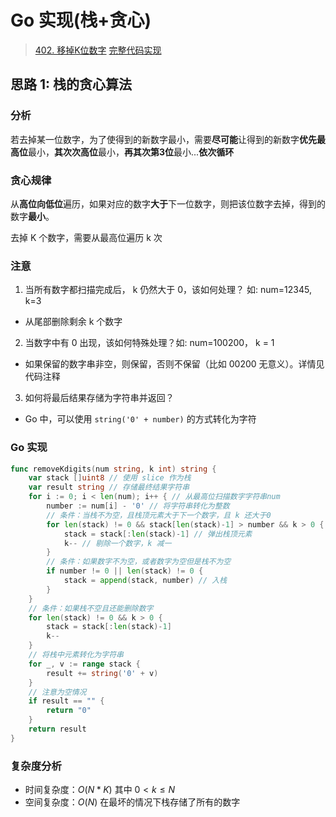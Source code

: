 # Go 实现(栈+贪心)

> [402. 移掉K位数字](https://leetcode-cn.com/problems/remove-k-digits/)
> [完整代码实现](https://github.com/bingohuang/go-codes/blob/master/leetcode/editor/cn/p402_RemoveKDigits_test.go)

## 思路 1: 栈的贪心算法

### 分析
若去掉某一位数字，为了使得到的新数字最小，需要**尽可能**让得到的新数字**优先最高位**最小，**其次次高位**最小，**再其次第3位**最小...**依次循环**

### 贪心规律
从**高位向低位**遍历，如果对应的数字**大于**下一位数字，则把该位数字去掉，得到的数字**最小**。

去掉 K 个数字，需要从最高位遍历 k 次

### 注意
1. 当所有数字都扫描完成后， k 仍然大于 0，该如何处理？ 如: num=12345, k=3
- 从尾部删除剩余 k 个数字

2. 当数字中有 0 出现，该如何特殊处理？如: num=100200， k = 1
- 如果保留的数字串非空，则保留，否则不保留（比如 00200 无意义）。详情见代码注释

3. 如何将最后结果存储为字符串并返回？
- Go 中，可以使用 `string('0' + number)` 的方式转化为字符

### Go 实现
```go
func removeKdigits(num string, k int) string {
	var stack []uint8 // 使用 slice 作为栈
	var result string // 存储最终结果字符串
	for i := 0; i < len(num); i++ { // 从最高位扫描数字字符串num
		number := num[i] - '0' // 将字符串转化为整数
		// 条件：当栈不为空，且栈顶元素大于下一个数字，且 k 还大于0
		for len(stack) != 0 && stack[len(stack)-1] > number && k > 0 {
			stack = stack[:len(stack)-1] // 弹出栈顶元素
			k-- // 剔除一个数字，k 减一
		}
		// 条件：如果数字不为空，或者数字为空但是栈不为空
		if number != 0 || len(stack) != 0 {
			stack = append(stack, number) // 入栈
		}
	}
	// 条件：如果栈不空且还能删除数字
	for len(stack) != 0 && k > 0 {
		stack = stack[:len(stack)-1]
		k--
	}
	// 将栈中元素转化为字符串
	for _, v := range stack {
		result += string('0' + v)
	}
	// 注意为空情况
	if result == "" {
		return "0"
	}
	return result
}
```
### 复杂度分析
- 时间复杂度：$O(N*K)$ 其中 $0<k≤N$
- 空间复杂度：$O(N)$ 在最坏的情况下栈存储了所有的数字